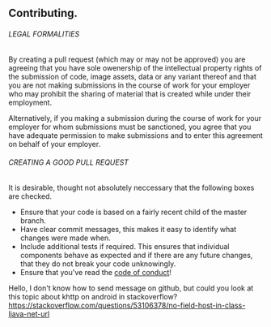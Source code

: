 ## Contributing.

###### LEGAL FORMALITIES
By creating a pull request (which may or may not be approved) you are agreeing that you have sole owenership of the intellectual property rights of the submission of code, image assets, data or any variant thereof and that you are not making submissions in the course of work for your employer who may prohibit the sharing of material that is created while under their employment.

Alternatively, if you making a submission during the course of work for your employer for whom submissions must be sanctioned, you agree that you have adequate permission to make submissions and to enter this agreement on behalf of your employer.

###### CREATING A GOOD PULL REQUEST
It is desirable, thought not absolutely neccessary that the following boxes are checked.
- Ensure that your code is based on a fairly recent child of the master branch.
- Have clear commit messages, this makes it easy to identify what changes were made when.
- Include additional tests if required. This ensures that individual components behave as expected and if there are any future changes, that they do not break your code unknowingly.
- Ensure that you've read the [code of conduct](./CODE_OF_CONDUCT.md)!

Hello, I don't know how to send message on github, but could you look at this topic about khttp on android in stackoverflow?
https://stackoverflow.com/questions/53106378/no-field-host-in-class-ljava-net-url
